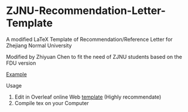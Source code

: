 # ZJNU-Recommendation-Letter-Template
A modified LaTeX Template of Recommendation/Reference Letter for Zhejiang Normal University

Modified by Zhiyuan Chen to fit the need of ZJNU students based on the FDU version

[Example](https://github.com/stellafull/ZJNU-Recommendation-Letter-Template/blob/main/ZJNU_Recommendation_Letter_Template.pdf)

Usage
1. Edit in Overleaf online Web [template](https://www.overleaf.com/latex/templates/zjnu-recommendation-letter-template/rmqdqbjfxkcn) (Highly recommendate)
2. Compile tex on your Computer
